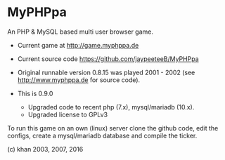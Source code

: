 # MyPHPpa
An PHP &amp; MySQL based multi user browser game. 

- Current game at http://game.myphppa.de
- Current source code https://github.com/jaypeeteeB/MyPHPpa
- Original runnable version 0.8.15 was played 2001 - 2002 (see http://www.myphppa.de for source code). 

- This is 0.9.0
  - Upgraded code to recent php (7.x), mysql/mariadb (10.x).
  - Upgraded license to GPLv3

To run this game on an own (linux) server clone the github code, edit
the configs, create a mysql/mariadb database and compile the ticker.

(c) khan 2003, 2007, 2016

